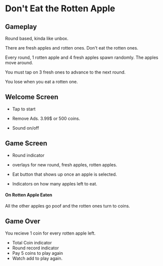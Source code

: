 # Don't Eat the Rotten Apple



## Gameplay

Round based, kinda like unbox.

There are fresh apples and rotten ones. Don't eat the rotten ones.

Every round, 1 rotten apple and 4 fresh apples spawn randomly. The apples move around.

You must tap on 3 fresh ones to advance to the next round.

You lose when you eat a rotten one.

## Welcome Screen

- Tap to start

- Remove Ads. 3.99$ or 500 coins.

- Sound on/off

## Game Screen

- Round indicator

- overlays for new round,  fresh apples, rotten apples.

- Eat button that shows up once an apple is selected.

- Indicators on how many apples left to eat.

#### On Rotten Apple Eaten

All the other apples go poof and the rotten ones turn to coins.


## Game Over

You  recieve 1 coin for every rotten apple left. 

- Total Coin indicator
- Round record indicator
- Pay 5 coins to play again
- Watch add to play again.


